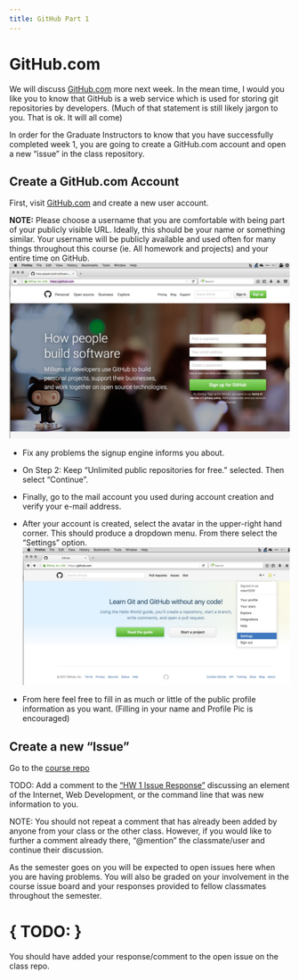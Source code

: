 ```yaml
---
title: GitHub Part 1
---
```


# GitHub.com
We will discuss [GitHub.com](github.com) more next week. In the mean time, I would you like you to know that GitHub is a web service which is used for storing git repositories by developers. (Much of that statement is still likely jargon to you. That is ok. It will all come)

In order for the Graduate Instructors to know that you have successfully completed week 1, you are going to create a GitHub.com account and open a new “issue” in the class repository.

## Create a GitHub.com Account

First, visit [GitHub.com](https://github.com/) and create a new user account.

**NOTE:** Please choose a username that you are comfortable with being part of your publicly visible URL. Ideally, this should be your name or something similar. Your username will be publicly available and used often for many things throughout this course (ie. All homework and projects) and your entire time on GitHub.
![GitHub.com signup page](../imgs/gh_signup.jpg)

- Fix any problems the signup engine informs you about.

- On Step 2: Keep “Unlimited public repositories for free.” selected. Then select “Continue”.

- Finally, go to the mail account you used during account creation and verify your e-mail address.

- After your account is created, select the avatar in the upper-right hand corner. This should produce a dropdown menu. From there select the “Settings” option.
![GitHub Profile Setup](../imgs/gh_setup1.jpg)

- From here feel free to fill in as much or little of the public profile information as you want. (Filling in your name and Profile Pic is encouraged)

## Create a new “Issue”
Go to the [course repo](https://github.com/Montana-Media-Arts/341-work)

TODO: Add a comment to the [“HW 1 Issue Response”](https://github.com/Montana-Media-Arts/341-work/issues/1) discussing an element of the Internet, Web Development, or the command line that was new information to you.

NOTE: You should not repeat a comment that has already been added by anyone from your class or the other class. However, if you would like to further a comment already there, “@mention” the classmate/user and continue their discussion.

As the semester goes on you will be expected to open issues here when you are having problems. You will also be graded on your involvement in the course issue board and your responses provided to fellow classmates throughout the semester.

# { TODO: }

You should have added your response/comment to the open issue on the class repo.
